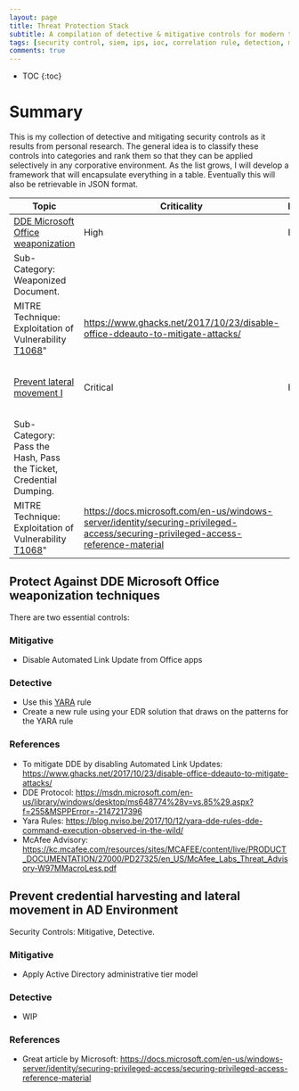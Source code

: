 ```yaml
---
layout: page
title: Threat Protection Stack
subtitle: A compilation of detective & mitigative controls for modern threats
tags: [security control, siem, ips, ioc, correlation rule, detection, mitigation, threat, darkquasar]
comments: true
---
```


* TOC
{:toc}

# Summary
This is my collection of detective and mitigating security controls as it results from personal research. The general idea is to classify these controls into categories and rank them so that they can be applied selectively in any corporative environment. As the list grows, I will develop a framework that will encapsulate everything in a table. Eventually this will also be retrievable in JSON format. 

| Topic                                                                                                                                               | Criticality                                                                                                                       | Implementation | TTP                                            | References | 
|-----------------------------------------------------------------------------------------------------------------------------------------------------|-----------------------------------------------------------------------------------------------------------------------------------|----------------|------------------------------------------------|------------| 
| [DDE Microsoft Office weaponization](https://www.eideon.com/Threat_Protection_Stack/#protect-against-dde-microsoft-office-weaponization-techniques) | High                                                                                                                              | Easy           | "Category: Defense Evation                     |            | 
| Sub-Category: Weaponized Document.                                                                                                                  |                                                                                                                                   |                |                                                |            | 
| MITRE Technique: Exploitation of Vulnerability [T1068](https://attack.mitre.org/wiki/Technique/T1068)"                                              | https://www.ghacks.net/2017/10/23/disable-office-ddeauto-to-mitigate-attacks/                                                     |                |                                                |            | 
| [Prevent lateral movement I](https://www.eideon.com/Threat_Protection_Stack/#prevent_credential_harvesting_and_lateral_movement_in_AD_Environment)  | Critical                                                                                                                          | Hard           | "Category: Lateral Movement, Credential Access |            | 
| Sub-Category: Pass the Hash, Pass the Ticket, Credential Dumping.                                                                                   |                                                                                                                                   |                |                                                |            | 
| MITRE Technique: Exploitation of Vulnerability [T1068](https://attack.mitre.org/wiki/Technique/T1068)"                                              | https://docs.microsoft.com/en-us/windows-server/identity/securing-privileged-access/securing-privileged-access-reference-material |                |                                                |            | 



## Protect Against DDE Microsoft Office weaponization techniques
There are two essential controls:

### Mitigative
* Disable Automated Link Update from Office apps

### Detective
* Use this [YARA](https://raw.githubusercontent.com/darkquasar/InfoSec_Tools/master/YARA_Rules/DDE_OfficeExploit.yar) rule
* Create a new rule using your EDR solution that draws on the patterns for the YARA rule

### References
* To mitigate DDE by disabling Automated Link Updates: https://www.ghacks.net/2017/10/23/disable-office-ddeauto-to-mitigate-attacks/
* DDE Protocol: https://msdn.microsoft.com/en-us/library/windows/desktop/ms648774%28v=vs.85%29.aspx?f=255&MSPPError=-2147217396
* Yara Rules: https://blog.nviso.be/2017/10/12/yara-dde-rules-dde-command-execution-observed-in-the-wild/
* McAfee Advisory: https://kc.mcafee.com/resources/sites/MCAFEE/content/live/PRODUCT_DOCUMENTATION/27000/PD27325/en_US/McAfee_Labs_Threat_Advisory-W97MMacroLess.pdf

## Prevent credential harvesting and lateral movement in AD Environment
Security Controls: Mitigative, Detective. 

### Mitigative
* Apply Active Directory administrative tier model 

### Detective
* WIP

### References
* Great article by Microsoft: https://docs.microsoft.com/en-us/windows-server/identity/securing-privileged-access/securing-privileged-access-reference-material
